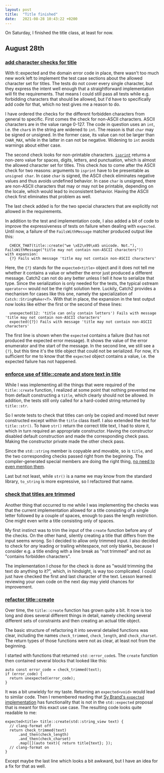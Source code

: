```yaml
---
layout: post
title:  "Title finished"
date:   2021-08-28 10:43:22 +0200
---
```


On Saturday, I finished the title class, at least for now.
<!--more-->

## August 28th

### [add character checks for title](https://github.com/arnemertz/fix/commit/c9120acf2f8dc632a594b7caab3ffe462683204d)

With tl::expected and the domain error code in place, there wasn't too much new work left to implement the test case sections about the allowed character set for titles. The tests do not cover every single character, but they express the intent well enough that a straightforward implementation will fit the requirements. That means I could still pass all tests while e.g. forbidding characters that should be allowed, but I'd have to specifically add code for that, which no test gives me a reason to do.

I have ordered the checks for the different forbidden characters from general to specific. First comes the check for non-ASCII characters. ASCII characters are in the value range 0-127. The code in question uses an `int`, i.e. the `char`s in the string are widened to `int`. The reason is that `char` may be signed or unsigned. In the former case, its value can not be larger than `CHAR_MAX`, while in the latter in can not be negative. Widening to `int` avoids warnings about either case.

The second check looks for non-printable characters. [`isprint`](https://en.cppreference.com/w/cpp/string/byte/isprint) returns a non-zero value for spaces, digits, letters, and punctuation, which is almost the allowed character set for titles. This check _has_ to come after the ASCII check for two reasons: arguments to `isprint` have to be presentable as `unsigned char`. In case `char` is signed, the ASCII check eliminates negative values and thus avoids undefined behavior. In case `char` is unsigned, there are non-ASCII characters that may or may not be printable, depending on the locale, which would lead to inconsistent behavior. Having the ASCII check first eliminates that problem as well.

The last check added is for the two special characters that are explicitly not allowed in the requirements.

In addition to the test and implementation code, I also added a bit of code to improve the expressiveness of tests on failure when dealing with `expected`. Until now, a failure of the `FailsWithMessage` matcher produced output like this:
```
  CHECK_THAT(title::create("we \xE2\x99\xA5 unicode. Not."), FailsWithMessage("title may not contain non-ASCII characters"))
with expansion:
  {?} Fails with message 'title may not contain non-ASCII characters'
```

Here, the `{?}` stands for the `expected<title>` object and it does not tell me whether it contains a value or whether the error just produced a different message. Catch2 can not do any better unless I tell it how to serialize that type. Since the serialization is only needed for the tests, the typical ostream `operator<<` would not be the right solution here. Luckily, Catch2 provides a mechanism for cases like this one, namely the specialization of `Catch::StringMaker<T>`. With that in place, the expansion in the test output now looks like either the first or the second of these lines:

```
  unexpected(12: 'title can only contain letters') Fails with message 'title may not contain non-ASCII characters'
  expected({?}) Fails with message 'title may not contain non-ASCII characters'  
```

The first line is shown when the `expected` contains a failure (but has not produced the expected error message). It shows the value of the error enumerator and the start of the message. In the second line, we still see a `{?}`, but this time it's the title object that could not be serialized. For now, it's sufficient for me to know that the `expected` object contains a value, i.e. the expected failure has not happened.


### [enforce use of title::create and store text in title](https://github.com/arnemertz/fix/commit/23212d62fa93789674589f3588c30c10aecd2629)

While I was implementing all the things that were required of the `title::create` function, I realized at some point that nothing prevented me from default constructing a `title`, which clearly should not be allowed. In addition, the tests still only called for a hard-coded string returned by `title::str`.

So I wrote tests to check that titles can only be copied and moved but never constructed except within the `title` class itself. I also extended the test for `title::str()`. To have `str()` return the correct title text, I had to store it, which in turn required an appropriate constructor. Having the constructor disabled default construction and made the corresponding check pass. Making the constructor private made the other check pass.

Since the `std::string` member is copyable and movable, so is `title`, and the two corresponding checks passed right from the beginning. The compiler-generated special members are doing the right thing, [no need to even mention them](https://arne-mertz.de/2015/02/the-rule-of-zero-revisited-the-rule-of-all-or-nothing/).

Last but not least, while `str()` is a name we may know from the standard library, `to_string` is more expressive, so I refactored that name.


### [check that titles are trimmed](https://github.com/arnemertz/fix/commit/bcba2898e525bb66b5f28442db010d10d8a098f1)

Another thing that occurred to me while I was implementing the checks was that the current implementation allowed for a title consisting of a single letter followed by a couple of spaces, enough to pass the length restriction. One might even write a title consisting only of spaces.

My first instinct was to trim the input of the `create` function before any of the checks. On the other hand, silently creating a title that differs from the input seems wrong. So I decided to allow only trimmed input. I also decided to check for _any_ leading or trailing whitespace, not only blanks, because I consider e.g. a title ending with a line break as "not trimmed" and not as "contains forbidden characters".

The implementation I chose for the check is done as "would trimming the text do anything to it?", which, in hindsight, is way too complicated. I could just have checked the first and last character of the text. Lesson learned: reviewing your own code on the next day may yield chances for improvement.


### [refactor title::create](https://github.com/arnemertz/fix/commit/1cd5ea38e7330eb0e5909601f4e9c93f913279da)

Over time, the `title::create` function has grown quite a bit. It now is too long and does several different things in detail, namely checking several different sets of constraints and then creating an actual title object.

The basic structure of refactoring it into several detailed functions was clear, including the names `check_trimmed`, `check_length`, and `check_charset`. The return types of those functions were not as clear, at least not from the beginning.

I started with functions that returned `std::error_code`s. The `create` function then contained several blocks that looked like this:

```
auto const error_code = check_trimmed(text);
if (error_code) {
  return unexpected(error_code);
}
```

It was a bit unwieldy for my taste. Returning an `expected<void>` would lead to similar code. Then I remembered reading that [Sy Brand's `expected` implementation](https://github.com/TartanLlama/expected) has functionality that is not in the `std::expected` proposal that is meant for this exact use case. The resulting code looks quite readable to me:

```
expected<title> title::create(std::string_view text) {
  // clang-format off
  return check_trimmed(text)
      .and_then(check_length)
      .and_then(check_charset)
      .map([](auto text){ return title{text}; });
  // clang-format on
}
```

Except maybe the last line which looks a bit awkward, but I have an idea for a fix for that as well.
